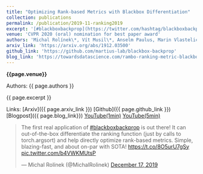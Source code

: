 ```yaml
---
title: "Optimizing Rank-based Metrics with Blackbox Differentiation"
collection: publications
permalink: /publication/2019-11-ranking2019
excerpt: '[#blackboxbackprop](https://twitter.com/hashtag/blackboxbackprop?src=hash) allows to differentiate through the ranking function out of the box. This, along with a few other tricks, allows for efficient optimization of rank-based metrics. With a minimal implementation overhead, we obtain competitive results on metric learning benchmarks and on object detection.'
venue: 'CVPR 2020 (oral) nomination for best paper award'
authors: 'Michal Rolínek\*, Vít Musil\*, Anselm Paulus, Marin Vlastelica, Claudio Michaelis, Georg Martius'
arxiv_link: 'https://arxiv.org/abs/1912.03500'
github_link: 'https://github.com/martius-lab/blackbox-backprop'
blog_link: 'https://towardsdatascience.com/rambo-ranking-metric-blackbox-optimization-36811a5f52dd'
---
```


**{{page.venue}}**

Authors: {{ page.authors }}

{{ page.excerpt }}

Links: [Arxiv]({{ page.arxiv_link }}) [Github]({{ page.github_link }}) [Blogpost]({{ page.blog_link}}) [YouTube(1min)](https://www.youtube.com/watch?v=Kmu3G4TF9JA) [YouTube(5min)](https://www.youtube.com/watch?v=UtOG3utfd5s)

<blockquote class="twitter-tweet"><p lang="en" dir="ltr">The first real application of <a href="https://twitter.com/hashtag/blackboxbackprop?src=hash&amp;ref_src=twsrc%5Etfw">#blackboxbackprop</a> is out there! It can out-of-the-box differentiate the ranking function (just by calls to torch.argsort) and help directly optimize rank-based metrics. Simple, blazing-fast, and about on-par with SOTA! <a href="https://t.co/8O5urU7gSy">https://t.co/8O5urU7gSy</a> <a href="https://t.co/b4VWKMUtsP">pic.twitter.com/b4VWKMUtsP</a></p>&mdash; Michal Rolínek (@MichalRolinek) <a href="https://twitter.com/MichalRolinek/status/1206998793322975232?ref_src=twsrc%5Etfw">December 17, 2019</a></blockquote> <script async src="https://platform.twitter.com/widgets.js" charset="utf-8"></script>

